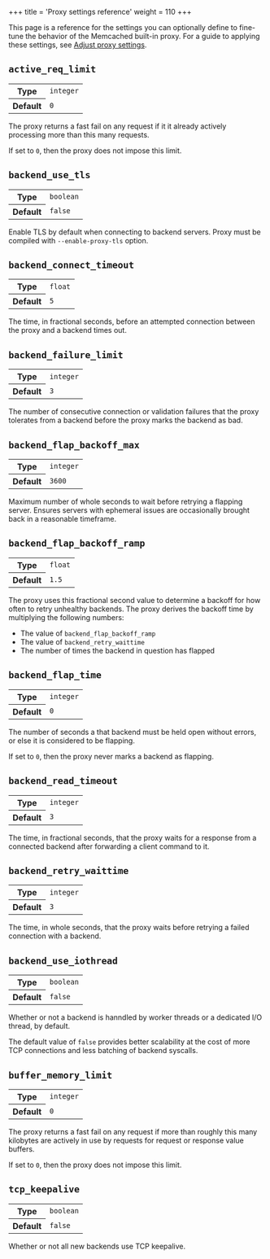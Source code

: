 +++
title = 'Proxy settings reference'
weight = 110
+++

This page is a reference for the settings you can optionally define to fine-tune the behavior of the Memcached built-in proxy. For a guide to applying these settings, see [Adjust proxy settings]({{<proxy_base_path>}}configure#settings).

## <code>active_req_limit</code>

<table>
<tr><th>Type</th><td><code>integer</code></td></tr>
<tr><th>Default</th><td><code>0</code></td></tr>
</table>

The proxy returns a fast fail on any request if it it already actively processing more than this many requests.

If set to `0`, then the proxy does not impose this limit.

## <code>backend_use_tls</code>

<table>
<tr><th>Type</th><td><code>boolean</code></td></tr>
<tr><th>Default</th><td><code>false</code></td></tr>
</table>

Enable TLS by default when connecting to backend servers. Proxy must be
compiled with `--enable-proxy-tls` option.

## <code>backend_connect_timeout</code>

<table>
<tr><th>Type</th><td><code>float</code></td></tr>
<tr><th>Default</th><td><code>5</code></td></tr>
</table>

The time, in fractional seconds, before an attempted connection between the proxy and a backend times out.

## <code>backend_failure_limit</code>

<table>
<tr><th>Type</th><td><code>integer</code></td></tr>
<tr><th>Default</th><td><code>3</code></td></tr>
</table>

The number of consecutive connection or validation failures that the proxy tolerates from a backend before the proxy marks the backend as bad.

## <code>backend_flap_backoff_max</code>

<table>
<tr><th>Type</th><td><code>integer</code></td></tr>
<tr><th>Default</th><td><code>3600</code></td></tr>
</table>

Maximum number of whole seconds to wait before retrying a flapping server.
Ensures servers with ephemeral issues are occasionally brought back in a
reasonable timeframe.

## <code>backend_flap_backoff_ramp</code>

<table>
<tr><th>Type</th><td><code>float</code></td></tr>
<tr><th>Default</th><td><code>1.5</code></td></tr>
</table>

The proxy uses this fractional second value to determine a backoff for how often
to retry unhealthy backends. The proxy derives the backoff time by multiplying the following numbers:

* The value of <code>backend_flap_backoff_ramp</code>
* The value of <code>backend_retry_waittime</code> 
* The number of times the backend in question has flapped

## <code>backend_flap_time</code>

<table>
<tr><th>Type</th><td><code>integer</code></td></tr>
<tr><th>Default</th><td><code>0</code></td></tr>
</table>

The number of seconds a that backend must be held open without errors, or else it
is considered to be flapping.

If set to `0`, then the proxy never marks a backend as flapping.

## <code>backend_read_timeout</code>

<table>
<tr><th>Type</th><td><code>integer</code></td></tr>
<tr><th>Default</th><td><code>3</code></td></tr>
</table>

The time, in fractional seconds, that the proxy waits for a response from a connected backend after forwarding a client command to it.

## <code>backend_retry_waittime</code>

<table>
<tr><th>Type</th><td><code>integer</code></td></tr>
<tr><th>Default</th><td><code>3</code></td></tr>
</table>

The time, in whole seconds, that the proxy waits before retrying a failed connection with a backend.

## <code>backend_use_iothread</code>

<table>
<tr><th>Type</th><td><code>boolean</code></td></tr>
<tr><th>Default</th><td><code>false</code></td></tr>
</table>

Whether or not a backend is hanndled by worker threads or a dedicated I/O
thread, by default.

The default value of <code>false</code> provides better scalability at the cost of more TCP connections and less batching of backend syscalls.

## <code>buffer_memory_limit</code>

<table>
<tr><th>Type</th><td><code>integer</code></td></tr>
<tr><th>Default</th><td><code>0</code></td></tr>
</table>

The proxy returns a fast fail on any request if more than roughly this many kilobytes are actively in use by requests for request or response value buffers.

If set to `0`, then the proxy does not impose this limit.

## <code>tcp_keepalive</code>

<table>
<tr><th>Type</th><td><code>boolean</code></td></tr>
<tr><th>Default</th><td><code>false</code></td></tr>
</table>

Whether or not all new backends use TCP keepalive.

